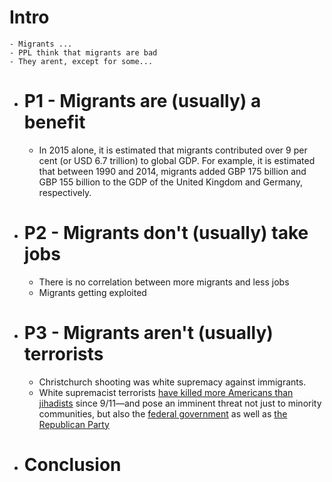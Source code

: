 # Intro
	- Migrants ...
	- PPL think that migrants are bad
	- They arent, except for some...
- # P1 - Migrants are (usually) a benefit
	- In 2015 alone, it is estimated that migrants contributed over 9 per cent (or USD 6.7 trillion) to global GDP. For example, it is estimated that between 1990 and 2014, migrants added GBP 175 billion and GBP 155 billion to the GDP of the United Kingdom and Germany, respectively.
- # P2 - Migrants don't (usually) take jobs
	- There is no correlation between more migrants and less jobs
	- Migrants getting exploited
- # P3 - Migrants aren't (usually) terrorists
	- Christchurch shooting was white supremacy against immigrants.
	- White supremacist terrorists [have killed more Americans than jihadists](https://www.newamerica.org/future-security/reports/terrorism-in-america/what-is-the-threat-to-the-united-states-today/) since 9/11—and pose an imminent threat not just to minority communities, but also the [federal government](https://www.fbi.gov/history/famous-cases/oklahoma-city-bombing) as well as [the Republican Party](https://www.cfr.org/blog/violent-far-right-terrorist-threat-republican-party-and-american-conservatism)
- # Conclusion